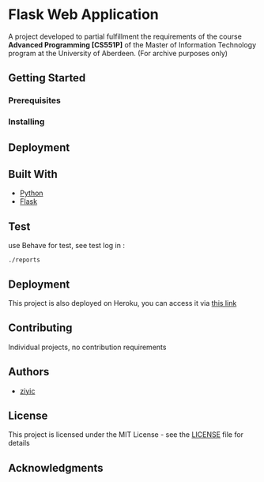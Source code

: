# Flask Web Application

A project developed to partial fulfillment the requirements of the course **Advanced Programming  [CS551P]** of the Master of Information Technology program at the University of Aberdeen. (For archive purposes only)

## Getting Started

<!-- These instructions will get you a copy of the project up and running on your local machine for development and testing purposes. See deployment for notes on how to deploy the project on a live system. -->

### Prerequisites

### Installing

<!-- A step by step series of examples that tell you how to get a development env running -->

## Deployment

<!-- Add additional notes about how to deploy this on a live system -->

## Built With

- [Python](https://www.python.org/)
- [Flask](https://flask.pocoo.org)

## Test

  use Behave for test, see test log in : 
    
  `./reports`
    
## Deployment

This project is also deployed on Heroku, you can access it via [this link](https://anime-gallery-web.herokuapp.com/)

## Contributing

Individual projects, no contribution requirements
<!-- Please read [CONTRIBUTING.md](https://gist.github.com/ziyic/project_name/CONTRIBUTING.md) for details on our code of conduct, and the process for submitting pull requests to us. -->

## Authors

* [ziyic](https://github.com/ziyic)

<!-- See also the list of [contributors](https://github.com/your/project/contributors) who participated in this project.
-->

## License

 This project is licensed under the MIT License - see the [LICENSE](LICENSE) file for details

## Acknowledgments

<!-- * Hat tip to anyone whose code was used
* Inspiration
* etc -->
